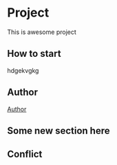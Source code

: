 # Project
This is awesome project
## How to start
hdgekvgkg
## Author
[Author](author.md)
## Some new section here
## Conflict